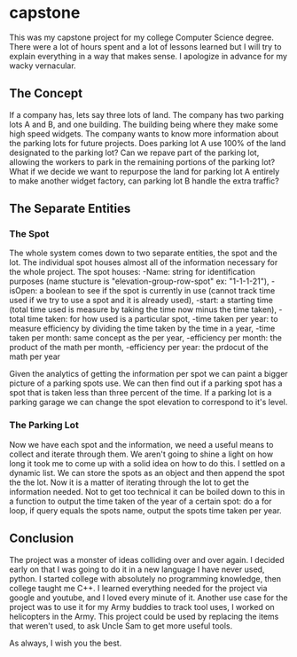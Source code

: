 # capstone
This was my capstone project for my college Computer Science degree. There were a lot of hours spent and a lot of lessons learned but I will try to explain everything in a way that makes sense. I apologize in advance for my wacky vernacular.

## The Concept
If a company has, lets say three lots of land. The company has two parking lots A and B, and one building. The building being where they make some high speed widgets. The company wants to know more information about the parking lots for future projects. Does parking lot A use 100% of the land designated to the parking lot? Can we repave part of the parking lot, allowing the workers to park in the remaining portions of the parking lot? What if we decide we want to repurpose the land for parking lot A entirely to make another widget factory, can parking lot B handle the extra traffic?

## The Separate Entities
### The Spot
The whole system comes down to two separate entities, the spot and the lot. The individual spot houses almost all of the information necessary for the whole project.
The spot houses:
      -Name: string for identification purposes (name stucture is "elevation-group-row-spot" ex: "1-1-1-21"),
      -isOpen: a boolean to see if the spot is currently in use (cannot track time used if we try to use a spot and it is already used),
      -start: a starting time (total time used is measure by taking the time now minus the time taken),
      -total time taken: for how used is a particular spot,
      -time taken per year: to measure efficiency by dividing the time taken by the time in a year,
      -time taken per month: same concept as the per year,
      -efficiency per month: the product of the math per month,
      -efficiency per year: the prdocut of the math per year

Given the analytics of getting the information per spot we can paint a bigger picture of a parking spots use. We can then find out if a parking spot has a spot that is taken less than three percent of the time. If a parking lot is a parking garage we can change the spot elevation to correspond to it's level.

### The Parking Lot
Now we have each spot and the information, we need a useful means to collect and iterate through them. We aren't going to shine a light on how long it took me to come up with a solid idea on how to do this. I settled on a dynamic list. We can store the spots as an object and then append the spot the the lot. Now it is a matter of iterating through the lot to get the information needed. Not to get too technical it can be boiled down to this in a function to output the time taken of the year of a certain spot: do a for loop, if query equals the spots name, output the spots time taken per year.

## Conclusion
The project was a monster of ideas colliding over and over again. I decided early on that I was going to do it in a new language I have never used, python. I started college with absolutely no programming knowledge, then college taught me C++. I learned everything needed for the project via google and youtube, and I loved every minute of it.
Another use case for the project was to use it for my Army buddies to track tool uses, I worked on helicopters in the Army. This project could be used by replacing the items that weren't used, to ask Uncle Sam to get more useful tools.

As always, I wish you the best.
